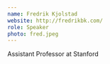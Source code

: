 ```yaml
---
name: Fredrik Kjolstad
website: http://fredrikbk.com/
role: Speaker
photo: fred.jpeg
---
```


Assistant Professor at Stanford
